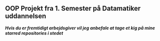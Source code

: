 ## OOP Projekt fra 1. Semester på Datamatiker uddannelsen

*__Hvis du er fremtidigt arbejdsgiver vil jeg anbefale at tage et kig på mine starred repositories i stedet__*
